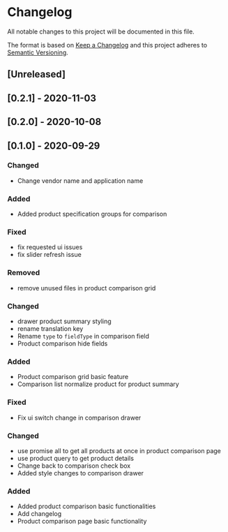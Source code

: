# Changelog

All notable changes to this project will be documented in this file.

The format is based on [Keep a Changelog](http://keepachangelog.com/en/1.0.0/)
and this project adheres to [Semantic Versioning](http://semver.org/spec/v2.0.0.html).

## [Unreleased]

## [0.2.1] - 2020-11-03

## [0.2.0] - 2020-10-08

## [0.1.0] - 2020-09-29

### Changed
- Change vendor name and application name

### Added
- Added product specification groups for comparison

### Fixed
- fix requested ui issues
- fix slider refresh issue

### Removed
- remove unused files in product comparison grid

### Changed
- drawer product summary styling
- rename translation key
- Rename `type` to `fieldType` in comparison field
- Product comparison hide fields

### Added
- Product comparison grid basic feature
- Comparison list normalize product for product summary

### Fixed
- Fix ui switch change in comparison drawer

### Changed
- use promise all to get all products at once in product comparison page
- use product query to get product details
- Change back to comparison check box
- Added style changes to comparison drawer

### Added
- Added product comparison basic functionalities 
- Add changelog
- Product comparison page basic functionality 


